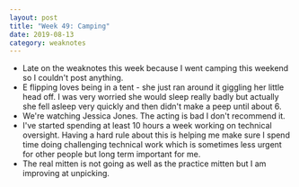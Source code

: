 ```yaml
---
layout: post
title: "Week 49: Camping"
date: 2019-08-13
category: weaknotes
---
```

* Late on the weaknotes this week because I went camping this weekend so I couldn't post anything.
* E flipping loves being in a tent - she just ran around it giggling her little head off. I was very worried she would sleep really badly but actually she fell asleep very quickly and then didn't make a peep until about 6.
* We're watching Jessica Jones. The acting is bad I don't recommend it.
* I've started spending at least 10 hours a week working on technical oversight. Having a hard rule about this is helping me make sure I spend time doing challenging technical work which is sometimes less urgent for other people but long term important for me.
* The real mitten is not going as well as the practice mitten but I am improving at unpicking.
